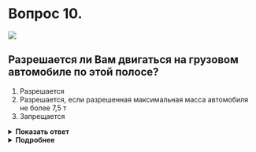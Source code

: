# Вопрос 10.

![](https://s.drom.ru/i24228/pdd/tickets/2016/1543885139.jpg)

## Разрешается ли Вам двигаться на грузовом автомобиле по этой полосе?

1. Разрешается
2. Разрешается, если разрешенная максимальная масса автомобиля не более 7,5 т
3. Запрещается

<details>
<summary><b>Показать ответ</b></summary>
Правильный ответ: 1
</details>
<details>
<summary><b>Подробнее</b></summary>
В населённых пунктах на дорогах, имеющих для движения в данном направлении три полосы и более (как в данном случае), ограничение на движение существует на крайнюю левую полосу. По остальным полосам можно двигаться независимо от разрешенной максимальной массы грузового автомобиля.
(Пункт 9.4 ПДД)
</details>